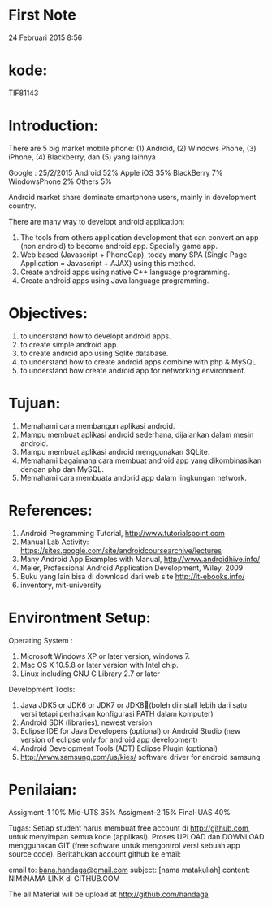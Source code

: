 # First Note
24 Februari 2015
8:56
 
# kode: 
TIF81143 
 
# Introduction: 
 
There are 5 big market mobile phone: (1) Android, (2) Windows Phone, (3) iPhone, (4) Blackberry, dan (5) yang lainnya
 
Google : 25/2/2015
Android	52%
Apple iOS	35%
BlackBerry	7%
WindowsPhone	2%
Others	5%
 
Android market share dominate smartphone users, mainly in development country.
 
There are many way to developt android application:
1.	The tools from others application development that can convert an app (non android) to become android app. Specially game app.
2.	Web based (Javascript + PhoneGap), today many SPA (Single Page Application = Javascript + AJAX) using this method.
3.	Create android apps using native C++ language programming.
4.	Create android apps using Java language programming.
 
# Objectives:
 
1.	to understand how to developt android apps.
2.	to create simple android app.
3.	to create android app using Sqlite database.
4.	to understand how to create android apps combine with php & MySQL.
5.	to understand how create android app for networking environment.
 
# Tujuan:
1.	Memahami cara membangun aplikasi android.
2.	Mampu membuat aplikasi android sederhana, dijalankan dalam mesin android.
3.	Mampu membuat aplikasi android menggunakan SQLite.
4.	Memahami bagaimana cara membuat android app yang dikombinasikan dengan php dan MySQL. 
5.	Memahami cara membuata andorid app dalam lingkungan network.
 
# References:
 
1.	Android Programming Tutorial, http://www.tutorialspoint.com
2.	Manual Lab Activity: https://sites.google.com/site/androidcoursearchive/lectures
3.	Many Android App Examples with Manual, http://www.androidhive.info/
4.	Meier, Professional Android Application Development, Wiley, 2009
5.	Buku yang lain bisa di download dari web site  http://it-ebooks.info/
6.	inventory, mit-university 
 
 
# Environtment Setup:
 
Operating System :
1.	Microsoft Windows XP or later version, windows 7.
2.	Mac OS X 10.5.8 or later version with Intel chip.
3.	Linux including GNU C Library 2.7 or later
 
Development Tools:
1.	Java JDK5 or JDK6 or JDK7 or JDK8(boleh diinstall lebih dari satu versi tetapi perhatikan konfigurasi PATH dalam komputer)
2.	Android SDK (libraries), newest version
3.	Eclipse IDE for Java Developers (optional) or Android Studio (new version of eclipse only for android app development)
4.	Android Development Tools (ADT) Eclipse Plugin (optional)
5.	http://www.samsung.com/us/kies/   software driver for android samsung
 
 
# Penilaian:
Assigment-1 	10%
Mid-UTS 	35%
Assigment-2	15%
Final-UAS	40%
 
Tugas:
Setiap student harus membuat free account di http://github.com, untuk menyimpan semua kode (applikasi).
Proses UPLOAD dan DOWNLOAD menggunakan GIT (free software untuk mengontrol versi sebuah app source code).
Beritahukan account github ke email:
 
email to: bana.handaga@gmail.com
subject: [nama matakuliah]
content: 
NIM:NAMA
LINK di GITHUB.COM       
 
The all Material will be upload at 
http://github.com/handaga
